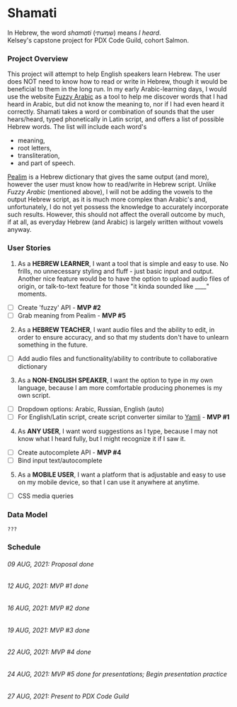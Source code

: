 # Shamati
In Hebrew, the word *shamati* (שמעתי) means *I heard*.  
Kelsey's capstone project for PDX Code Guild, cohort Salmon.

### Project Overview
This project will attempt to help English speakers learn Hebrew. The user does NOT need to know how to read or write in Hebrew, though it would be beneficial to them in the long run. In my early Arabic-learning days, I would use the website [Fuzzy Arabic](http://fuzzyarabic.herokuapp.com/) as a tool to help me discover words that I had heard in Arabic, but did not know the meaning to, nor if I had even heard it correctly. Shamati takes a word or combination of sounds that the user hears/heard, typed phonetically in Latin script, and offers a list of possible Hebrew words. The list will include each word's 

* meaning, 
* root letters, 
* transliteration, 
* and part of speech.

[Pealim](https://www.pealim.com/) is a Hebrew dictionary that gives the same output (and more), however the user must know how to read/write in Hebrew script. Unlike *Fuzzy Arabic* (mentioned above), I will not be adding the vowels to the output Hebrew script, as it is much more complex than Arabic's and, unfortunately, I do not yet possess the knowledge to accurately incorporate such results. However, this should not affect the overall outcome by much, if at all, as everyday Hebrew (and Arabic) is largely written without vowels anyway.

### User Stories
1. As a **HEBREW LEARNER**, I want a tool that is simple and easy to use. No frills, no unnecessary styling and fluff - just basic input and output. Another nice feature would be to have the option to upload audio files of origin, or talk-to-text feature for those "it kinda sounded like ____" moments.
- [ ] Create 'fuzzy' API - **MVP #2**
- [ ] Grab meaning from Pealim - **MVP #5**
2. As a **HEBREW TEACHER**, I want audio files and the ability to edit, in order to ensure accuracy, and so that my students don't have to unlearn something in the future. 
- [ ] Add audio files and functionality/ability to contribute to collaborative dictionary
3. As a **NON-ENGLISH SPEAKER**, I want the option to type in my own language, because I am more comfortable producing phonemes is my own script. 
- [ ] Dropdown options: Arabic, Russian, English (auto)
- [ ] For English/Latin script, create script converter similar to [Yamli](https://www.yamli.com/api/docs/#1.1) - **MVP #1**
4. As **ANY USER**, I want word suggestions as I type, because I may not know what I heard fully, but I might recognize it if I saw it.
- [ ] Create autocomplete API - **MVP #4**
- [ ] Bind input text/autocomplete
5. As a **MOBILE USER**, I want a platform that is adjustable and easy to use on my mobile device, so that I can use it anywhere at anytime.
- [ ] CSS media queries

### Data Model
`???`

### Schedule
###### 09 AUG, 2021: Proposal done
###### 12 AUG, 2021: MVP #1 done
###### 16 AUG, 2021: MVP #2 done
###### 19 AUG, 2021: MVP #3 done
###### 22 AUG, 2021: MVP #4 done
###### 24 AUG, 2021: MVP #5 done for presentations; Begin presentation practice
###### 27 AUG, 2021: Present to PDX Code Guild
